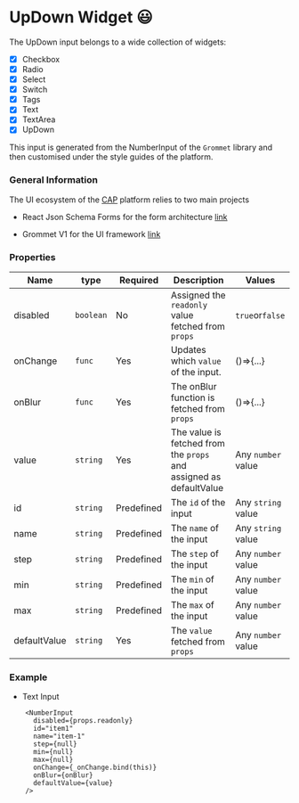 # UpDown Widget :smiley:

The UpDown input belongs to a wide collection of widgets:

- [x] Checkbox
- [x] Radio
- [x] Select
- [x] Switch
- [x] Tags
- [x] Text
- [x] TextArea
- [x] UpDown

This input is generated from the NumberInput of the `Grommet` library and then customised under the style guides of the platform.

### General Information

The UI ecosystem of the [CAP](https://github.com/cernanalysispreservation/analysispreservation.cern.ch) platform relies to two main projects

- React Json Schema Forms for the form architecture [link](https://github.com/rjsf-team/react-jsonschema-form)

* Grommet V1 for the UI framework [link](https://github.com/grommet/grommet/tree/v1)

### Properties

| Name         | type      | Required   | Description                                                        | Values             |
| ------------ | --------- | ---------- | ------------------------------------------------------------------ | ------------------ |
| disabled     | `boolean` | No         | Assigned the `readonly` value fetched from `props`                 | `true`or`false`    |
| onChange     | `func`    | Yes        | Updates which `value` of the input.                                | ()=>{...}          |
| onBlur       | `func`    | Yes        | The onBlur function is fetched from `props`                        | ()=>{...}          |
| value        | `string`  | Yes        | The value is fetched from the `props` and assigned as defaultValue | Any `number` value |
| id           | `string`  | Predefined | The `id` of the input                                              | Any `string` value |
| name         | `string`  | Predefined | The `name` of the input                                            | Any `string` value |
| step         | `string`  | Predefined | The `step` of the input                                            | Any `number` value |
| min          | `string`  | Predefined | The `min` of the input                                             | Any `number` value |
| max          | `string`  | Predefined | The `max` of the input                                             | Any `number` value |
| defaultValue | `string`  | Yes        | The `value` fetched from `props`                                   | Any `number` value |

### Example

- Text Input

```
    <NumberInput
      disabled={props.readonly}
      id="item1"
      name="item-1"
      step={null}
      min={null}
      max={null}
      onChange={_onChange.bind(this)}
      onBlur={onBlur}
      defaultValue={value}
    />
```
